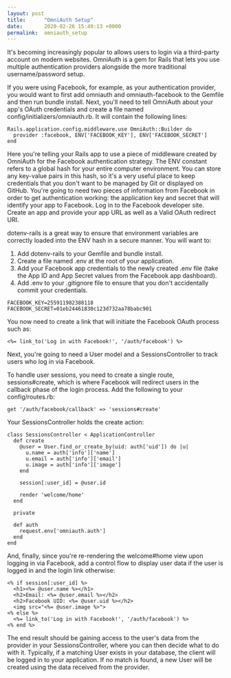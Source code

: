 ```yaml
---
layout: post
title:      "OmniAuth Setup"
date:       2020-02-26 15:49:13 +0000
permalink:  omniauth_setup
---
```



It's becoming increasingly popular to allows users to login via a third-party account on modern websites. OmniAuth is a gem for Rails that lets you use multiple authentication providers alongside the more traditional username/password setup.

If you were using Facebook, for example, as your authentication provider, you would want to first add omniauth and omniauth-facebook to the Gemfile and then run bundle install. Next, you'll need to tell OmniAuth about your app's OAuth credentials and create a file named config/initializers/omniauth.rb. It will contain the following lines:

```
Rails.application.config.middleware.use OmniAuth::Builder do
  provider :facebook, ENV['FACEBOOK_KEY'], ENV['FACEBOOK_SECRET']
end
```

Here you're telling your Rails app to use a piece of middleware created by OmniAuth for the Facebook authentication strategy. The ENV constant refers to a global hash for your entire computer environment. You can store any key-value pairs in this hash, so it's a very useful place to keep credentials that you don't want to be managed by Git or displayed on GitHub. You're going to need two pieces of information from Facebook in order to get authentication working: the application key and secret that will identify your app to Facebook. Log in to the Facebook developer site. Create an app and provide your app URL as well as a Valid OAuth redirect URI. 

dotenv-rails is a great way to ensure that environment variables are correctly loaded into the ENV hash in a secure manner. You will want to:

1. Add dotenv-rails to your Gemfile and bundle install.
2. Create a file named .env at the root of your application.
3. Add your Facebook app credentials to the newly created .env file (take the App ID and App Secret values from the Facebook app dashboard).
4. Add .env to your .gitignore file to ensure that you don't accidentally commit your credentials.

```
FACEBOOK_KEY=255911982388118
FACEBOOK_SECRET=01eb24461830c123d732aa78babc901
```

You now need to create a link that will initiate the Facebook OAuth process such as:

```
<%= link_to('Log in with Facebook!', '/auth/facebook') %>
```

Next, you're going to need a User model and a SessionsController to track users who log in via Facebook. 

To handle user sessions, you need to create a single route, sessions#create, which is where Facebook will redirect users in the callback phase of the login process. Add the following to your config/routes.rb:

```
get '/auth/facebook/callback' => 'sessions#create'
```

Your SessionsController holds the create action:

```
class SessionsController < ApplicationController
  def create
    @user = User.find_or_create_by(uid: auth['uid']) do |u|
      u.name = auth['info']['name']
      u.email = auth['info']['email']
      u.image = auth['info']['image']
    end
 
    session[:user_id] = @user.id
 
    render 'welcome/home'
  end
 
  private
 
  def auth
    request.env['omniauth.auth']
  end
end
```

And, finally, since you're re-rendering the welcome#home view upon logging in via Facebook, add a control flow to display user data if the user is logged in and the login link otherwise:

```
<% if session[:user_id] %>
  <h1><%= @user.name %></h1>
  <h2>Email: <%= @user.email %></h2>
  <h2>Facebook UID: <%= @user.uid %></h2>
  <img src="<%= @user.image %>">
<% else %>
  <%= link_to('Log in with Facebook!', '/auth/facebook') %>
<% end %>
```

The end result should be gaining access to the user's data from the provider in your SessionsController, where you can then decide what to do with it. Typically, if a matching User exists in your database, the client will be logged in to your application. If no match is found, a new User will be created using the data received from the provider.
